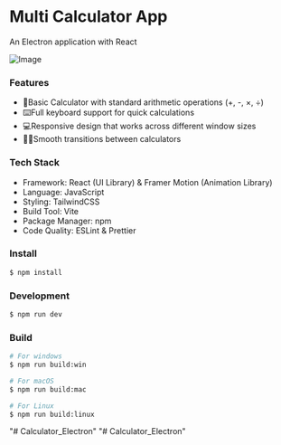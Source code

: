 # Multi Calculator App

An Electron application with React

![Image](https://github.com/user-attachments/assets/e2d6fbc4-988f-46ab-bf9e-fa546e92da44)

### Features
- 📱Basic Calculator with standard arithmetic operations (+, -, ×, ÷)
- ⌨️Full keyboard support for quick calculations
- 💻Responsive design that works across different window sizes
- 👍🏻Smooth transitions between calculators

### Tech Stack
- Framework: React (UI Library) & Framer Motion (Animation Library)
- Language: JavaScript
- Styling: TailwindCSS
- Build Tool: Vite
- Package Manager: npm
- Code Quality: ESLint & Prettier

### Install

```bash
$ npm install
```

### Development

```bash
$ npm run dev
```

### Build

```bash
# For windows
$ npm run build:win

# For macOS
$ npm run build:mac

# For Linux
$ npm run build:linux
```
"# Calculator_Electron" 
"# Calculator_Electron" 

